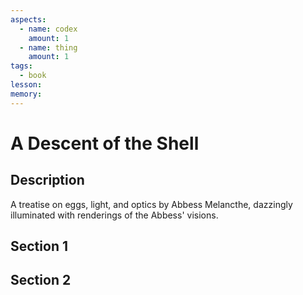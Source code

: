 ```yaml
---
aspects:
  - name: codex 
    amount: 1
  - name: thing
    amount: 1
tags:
  - book
lesson: 
memory: 
---
```


# A Descent of the Shell

## Description

A treatise on eggs, light, and optics by Abbess Melancthe, dazzingly illuminated with renderings of the Abbess' visions.

## Section 1

## Section 2
